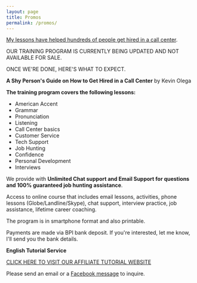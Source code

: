 ```yaml
---
layout: page
title: Promos
permalink: /promos/
---
```


[My lessons have helped hundreds of people get hired in a call center](https://callcentertrainingtips.com/testimonials).


OUR TRAINING PROGRAM IS CURRENTLY BEING UPDATED AND NOT AVAILABLE FOR SALE.

ONCE WE'RE DONE, HERE'S WHAT TO EXPECT.

**A Shy Person's Guide on How to Get Hired in a Call Center** by Kevin Olega

**The training program covers the following lessons:** 

- American Accent
- Grammar
- Pronunciation
- Listening
- Call Center basics 
- Customer Service
- Tech Support 
- Job Hunting
- Confidence
- Personal Development
- Interviews 

We provide with **Unlimited Chat support and Email Support for questions and 100% guaranteed job hunting assistance**.

Access to online course that includes email lessons, activities, phone lessons (Globe/Landline/Skype), chat support, interview practice, job assistance, lifetime career coaching.

The program is in smartphone format and also printable. 

Payments are made via BPI bank deposit. If you're interested, let me know, I'll send you the bank details.

**English Tutorial Service**

[CLICK HERE TO VISIT OUR AFFILIATE TUTORIAL WEBSITE](http://philippinesprivateenglishtutors.com/)

Please send an email or a [Facebook message](https://www.facebook.com/callcentertrainingtips/) to inquire.

